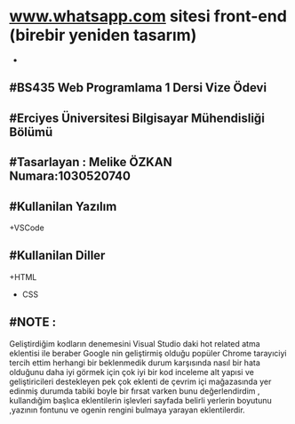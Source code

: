 # www.whatsapp.com sitesi front-end (birebir yeniden tasarım) 
-

#BS435 Web Programlama 1 Dersi Vize Ödevi
-
#Erciyes Üniversitesi Bilgisayar Mühendisliği Bölümü
-
#Tasarlayan : Melike ÖZKAN  Numara:1030520740
-
#Kullanilan Yazılım
-
+VSCode

#Kullanilan Diller
-
+HTML
+ CSS

#NOTE :
-
Geliştirdiğim kodların  denemesini Visual Studio daki  hot related atma eklentisi ile   beraber Google nin geliştirmiş olduğu popüler Chrome tarayıciyi tercih ettim herhangi bir beklenmedik  durum karşısında nasıl bir hata olduğunu daha iyi görmek için çok iyi bir kod inceleme alt yapısi ve geliştiricileri destekleyen pek çok eklenti de çevrim içi mağazasında yer edinmiş durumda tabiki boyle bir fırsat varken bunu değerlendirdim , kullandığim başlıca eklentilerin işlevleri sayfada belirli yerlerin boyutunu ,yazının fontunu ve ogenin rengini bulmaya yarayan eklentilerdir.
